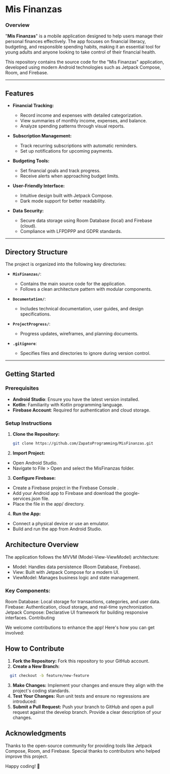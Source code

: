 # Mis Finanzas

### Overview
"**Mis Finanzas**" is a mobile application designed to help users manage their personal finances effectively. The app focuses on financial literacy, budgeting, and responsible spending habits, making it an essential tool for young adults and anyone looking to take control of their financial health.

This repository contains the source code for the "Mis Finanzas" application, developed using modern Android technologies such as Jetpack Compose, Room, and Firebase.

---

## Features

- **Financial Tracking:**  
  - Record income and expenses with detailed categorization.
  - View summaries of monthly income, expenses, and balance.
  - Analyze spending patterns through visual reports.

- **Subscription Management:**  
  - Track recurring subscriptions with automatic reminders.
  - Set up notifications for upcoming payments.

- **Budgeting Tools:**  
  - Set financial goals and track progress.
  - Receive alerts when approaching budget limits.

- **User-Friendly Interface:**  
  - Intuitive design built with Jetpack Compose.
  - Dark mode support for better readability.

- **Data Security:**  
  - Secure data storage using Room Database (local) and Firebase (cloud).
  - Compliance with LFPDPPP and GDPR standards.

---

## Directory Structure

The project is organized into the following key directories:

- **`MisFinanzas/`**:  
  - Contains the main source code for the application.
  - Follows a clean architecture pattern with modular components.

- **`Documentation/`**:  
  - Includes technical documentation, user guides, and design specifications.

- **`ProjectProgress/`**:  
  - Progress updates, wireframes, and planning documents.

- **`.gitignore`**:  
  - Specifies files and directories to ignore during version control.

---

## Getting Started

### Prerequisites

- **Android Studio**: Ensure you have the latest version installed.
- **Kotlin**: Familiarity with Kotlin programming language.
- **Firebase Account**: Required for authentication and cloud storage.

### Setup Instructions

1. **Clone the Repository:**
   ```bash
   git clone https://github.com/ZapatoProgramming/MisFinanzas.git

2. **Import Project:**
- Open Android Studio.
- Navigate to File > Open and select the MisFinanzas folder.
3. **Configure Firebase:**
- Create a Firebase project in the Firebase Console .
- Add your Android app to Firebase and download the google-services.json file.
- Place the file in the app/ directory.
4. **Run the App:**
- Connect a physical device or use an emulator.
- Build and run the app from Android Studio.

## Architecture Overview

The application follows the MVVM (Model-View-ViewModel) architecture:

- Model: Handles data persistence (Room Database, Firebase).
- View: Built with Jetpack Compose for a modern UI.
- ViewModel: Manages business logic and state management.

### Key Components:

Room Database: Local storage for transactions, categories, and user data.
Firebase: Authentication, cloud storage, and real-time synchronization.
Jetpack Compose: Declarative UI framework for building responsive interfaces.
Contributing

We welcome contributions to enhance the app! Here's how you can get involved:

## How to Contribute

1. **Fork the Repository:**
Fork this repository to your GitHub account.
2. **Create a New Branch:**
```bash
  git checkout -b feature/new-feature
```
3. **Make Changes:**
Implement your changes and ensure they align with the project's coding standards.
4. **Test Your Changes:**
Run unit tests and ensure no regressions are introduced:
5. **Submit a Pull Request:**
Push your branch to GitHub and open a pull request against the develop branch. Provide a clear description of your changes.

## Acknowledgments

Thanks to the open-source community for providing tools like Jetpack Compose, Room, and Firebase.
Special thanks to contributors who helped improve this project.

Happy coding! 🚀
